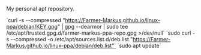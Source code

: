 My personal apt repository.

´curl -s --compressed "https://Farmer-Markus.github.io/linux-ppa/debian/KEY.gpg" | gpg --dearmor | sudo tee /etc/apt/trusted.gpg.d/farmer-markus-ppa-repo.gpg >/dev/null´
´sudo curl -s --compressed -o /etc/apt/sources.list.d/deb.list "https://Farmer-Markus.github.io/linux-ppa/debian/deb.list"´
´sudo apt update´
